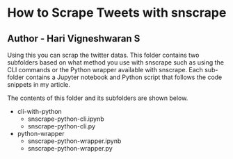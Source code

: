 # How to Scrape Tweets with snscrape

## Author - Hari Vigneshwaran S


Using this you can scrap the twitter datas.
This folder contains two subfolders based on what method you use with snscrape such as using the CLI commands or the Python wrapper available with snscrape. Each sub-folder contains a Jupyter notebook and Python script that follows the code snippets in my article.

The contents of this folder and its subfolders are shown below.

* cli-with-python
  * snscrape-python-cli.ipynb
  * snscrape-python-cli.py
* python-wrapper
  * snscrape-python-wrapper.ipynb
  * snscrape-python-wrapper.py
